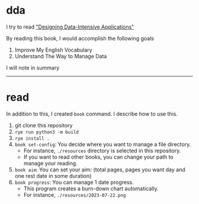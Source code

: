 # dda

I try to read ["Designing Data-Intensive Applications"](https://www.oreilly.com/library/view/designing-data-intensive-applications/9781491903063/)

By reading this book, I would accomplish the following goals
 
1. Improve My English Vocabulary
1. Understand The Way to Manage Data

I will note in summary

---

# read

In addition to this, I created `book` command. I describe how to use this.
1. git clone this repository
1. `rye run python3 -m build`
1. `rye install .`
1. `book set-config`: You decide where you want to manage a file directory.
    - For instance, `./resources` directory is selected in this repository.
    - If you want to read other books, you can change your path to manage your reading.
1. `book aim`: You can set your aim: (total pages, pages you want day and one rest date in some duration)
1. `book progress`: You can manage 1 date progress.
    - This program creates a burn-down chart automatically.
    - For instance, `./resources/2023-07-22.png`
